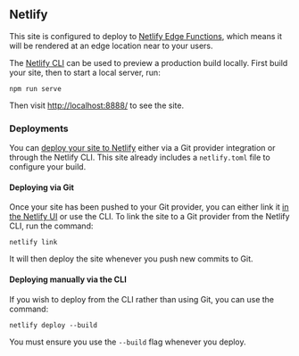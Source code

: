 ## Netlify

This site is configured to deploy to [Netlify Edge Functions](https://www.netlify.com/products/edge/), which means it will be rendered at an edge location near to your users.

The [Netlify CLI](https://docs.netlify.com/cli/get-started/) can be used to preview a production build locally. First build your site, then to start a local server, run:

```shell
npm run serve
```

Then visit [http://localhost:8888/](http://localhost:8888/) to see the site.

### Deployments

You can [deploy your site to Netlify](https://docs.netlify.com/site-deploys/create-deploys/) either via a Git provider integration or through the Netlify CLI. This site already includes a `netlify.toml` file to configure your build.

#### Deploying via Git

Once your site has been pushed to your Git provider, you can either link it [in the Netlify UI](https://app.netlify.com/start) or use the CLI. To link the site to a Git provider from the Netlify CLI, run the command:

```shell
netlify link
```

It will then deploy the site whenever you push new commits to Git.

#### Deploying manually via the CLI

If you wish to deploy from the CLI rather than using Git, you can use the command:

```shell
netlify deploy --build
```

You must ensure you use the `--build` flag whenever you deploy.
